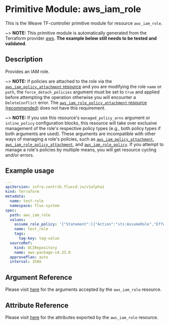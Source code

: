 
# Primitive Module: aws_iam_role

This is the Weave TF-controller primitive module for resource `aws_iam_role`.

~> **NOTE:** This primitive module is automatically generated from the Terraform provider [aws](https://registry.terraform.io/providers/hashicorp/aws/latest/docs/resources/iam_role). **The example below still needs to be tested and validated**.

## Description

Provides an IAM role.

~> **NOTE:** If policies are attached to the role via the [`aws_iam_policy_attachment` resource](/docs/providers/aws/r/iam_policy_attachment.html) and you are modifying the role `name` or `path`, the `force_detach_policies` argument must be set to `true` and applied before attempting the operation otherwise you will encounter a `DeleteConflict` error. The [`aws_iam_role_policy_attachment` resource (recommended)](/docs/providers/aws/r/iam_role_policy_attachment.html) does not have this requirement.

~> **NOTE:** If you use this resource's `managed_policy_arns` argument or `inline_policy` configuration blocks, this resource will take over exclusive management of the role's respective policy types (e.g., both policy types if both arguments are used). These arguments are incompatible with other ways of managing a role's policies, such as [`aws_iam_policy_attachment`](/docs/providers/aws/r/iam_policy_attachment.html), [`aws_iam_role_policy_attachment`](/docs/providers/aws/r/iam_role_policy_attachment.html), and [`aws_iam_role_policy`](/docs/providers/aws/r/iam_role_policy.html). If you attempt to manage a role's policies by multiple means, you will get resource cycling and/or errors.

## Example usage

```yaml
---
apiVersion: infra.contrib.fluxcd.io/v1alpha1
kind: Terraform
metadata:
  name: test-role
  namespace: flux-system
spec:
  path: aws_iam_role
  values:
    assume_role_policy: '{"Statement":[{"Action":"sts:AssumeRole","Effect":"Allow","Principal":{"Service":"ec2.amazonaws.com"},"Sid":""}],"Version":"2012-10-17"}'
    name: test_role
    tags:
      tag-key: tag-value
  sourceRef:
    kind: OCIRepository
    name: aws-package-v4.33.0
  approvePlan: auto
  interval: 1h0m
```

## Argument Reference

Please visit [here](https://registry.terraform.io/providers/hashicorp/aws/latest/docs/resources/iam_role#argument-reference) for the arguments accepted by the `aws_iam_role` resource.

## Attribute Reference

Please visit [here](https://registry.terraform.io/providers/hashicorp/aws/latest/docs/resources/iam_role#attributes-reference) for the attributes exported by the `aws_iam_role` resource.

